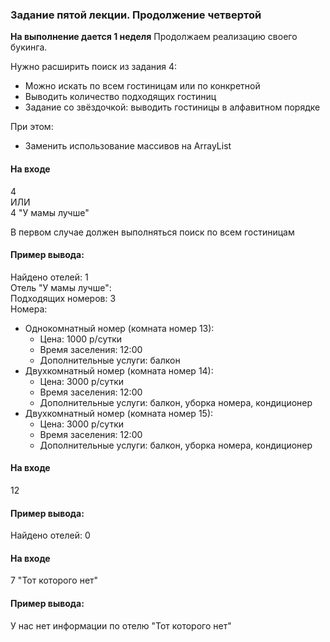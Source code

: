 ### Задание пятой лекции. Продолжение четвертой
**На выполнение дается 1 неделя**
Продолжаем реализацию своего букинга.

Нужно расширить поиск из задания 4:
- Можно искать по всем гостиницам или по конкретной
- Выводить количество подходящих гостиниц
- Задание со звёздочкой: выводить гостиницы в алфавитном порядке

При этом: 
- Заменить использование массивов на ArrayList


#### На входе
4  
ИЛИ  
4 "У мамы лучше"

В первом случае должен выполняться поиск по всем гостиницам
#### Пример вывода:
Найдено отелей: 1  
Отель "У мамы лучше":  
Подходящих номеров: 3  
Номера:
- Однокомнатный номер (комната номер 13):
  - Цена: 1000 р/сутки
  - Время заселения: 12:00
  - Дополнительные услуги: балкон
- Двухкомнатный номер (комната номер 14):
    - Цена: 3000 р/сутки
    - Время заселения: 12:00
    - Дополнительные услуги: балкон, уборка номера, кондиционер
- Двухкомнатный номер (комната номер 15):
  - Цена: 3000 р/сутки
  - Время заселения: 12:00
  - Дополнительные услуги: балкон, уборка номера, кондиционер

#### На входе
12

#### Пример вывода:
Найдено отелей: 0

#### На входе
7 "Тот которого нет"

#### Пример вывода:
У нас нет информации по отелю "Тот которого нет"


